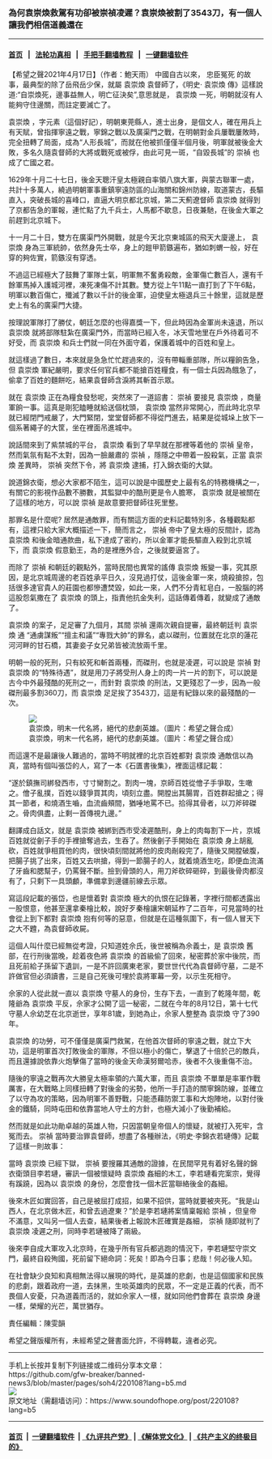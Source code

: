 ### 為何袁崇煥救駕有功卻被崇禎凌遲？袁崇煥被割了3543刀，有一個人讓我們相信道義還在
------------------------

#### [首页](https://github.com/gfw-breaker/banned-news3/blob/master/README.md) &nbsp;&nbsp;|&nbsp;&nbsp; [法轮功真相](https://github.com/begood0513/basic/blob/master/README.md)  &nbsp;&nbsp;|&nbsp;&nbsp; [手把手翻墙教程](https://github.com/gfw-breaker/guides/wiki)  &nbsp;&nbsp;|&nbsp;&nbsp; [一键翻墙软件](https://github.com/gfw-breaker/nogfw/blob/master/README.md)  



<div><div class="Content__Wrapper sc-1bvya0-0 grZQxZ">
 <p class="meta-top">
  <span class="meta">
   【希望之聲2021年4月17日】（作者：鮑天雨）
  </span>
  中國自古以來，
  <ok href="/term/385198?lang=b5">
   忠臣冤死
  </ok>
  的故事，最典型的除了岳飛岳少保，就屬
  <ok href="/term/18670?lang=b5">
   袁崇煥
  </ok>
  袁督師了，《明史·
  <ok href="/term/18670?lang=b5">
   袁崇煥
  </ok>
  傳》這樣說道:“自崇煥死，邊事益無人，明亡征決矣”,意思就是，
  <ok href="/term/18670?lang=b5">
   袁崇煥
  </ok>
  一死，明朝就沒有人能夠守住邊關，而註定要滅亡了。
 </p>
 <p>
  <ok href="/term/18670?lang=b5">
   袁崇煥
  </ok>
  ，字元素（這個好記），明朝東莞縣人，進士出身，是個文人，確在用兵上有天賦，曾指揮寧遠之戰，寧錦之戰以及廣渠門之戰，在明朝對金兵屢戰屢敗時，完全扭轉了局面，成為“人形長城”，而就在他被抓僅僅半個月後，明軍就被後金大敗，多名久隨袁督師的大將或戰死或被俘，由此可見一斑，“自毀長城”的
  <ok href="/term/66700?lang=b5">
   崇禎
  </ok>
  也成了亡國之君。
 </p>
 <div class="AD_Embed__Wrap-sc-1xslmin-0 igMuqX module desktop">
  <div>
  </div>
 </div>
 <p>
  1629年十月二十七日，後金天聰汗皇太極親自率領八旗大軍，與蒙古聯軍一處，共計十多萬人，繞過明朝軍事重鎮寧遠防區的山海關和錦州防線，取道蒙古，長驅直入，突破長城的喜峰口，直逼大明京都北京城，第二天薊遼督師
  <ok href="/term/18670?lang=b5">
   袁崇煥
  </ok>
  就得到了京都告急的軍報，連忙點了九千兵士，人馬都不歇息，日夜兼馳，在後金大軍之前趕到北京城下。
 </p>
 <p>
  十一月二十日，雙方在廣渠門外開戰，就是今天北京東城區的飛天大廈邊上，
  <ok href="/term/18670?lang=b5">
   袁崇煥
  </ok>
  身為三軍統帥，依然身先士卒，身上的鎧甲箭鏃遍布，猶如刺蝟一般，好在穿的夠佐實，箭鏃沒有穿透。
 </p>
 <p>
  不過這已經極大了鼓舞了軍隊士氣，明軍無不奮勇殺敵，金軍傷亡數百人，還有千餘軍馬掉入護城河裡，凍死凍傷不計其數。雙方從上午11點一直打到了下午6點，明軍以數百傷亡，殲滅了數以千計的後金軍，迫使皇太極退兵三十餘里，這就是歷史上有名的廣渠門大捷。
 </p>
 <p>
  按理說軍隊打了勝仗，朝廷怎麼的也得嘉獎一下，但此時因為金軍尚未遠退，所以
  <ok href="/term/18670?lang=b5">
   袁崇煥
  </ok>
  就將部隊駐紮在廣渠門外，而當時已經入冬，冰天雪地里在戶外待着可不好受，而
  <ok href="/term/18670?lang=b5">
   袁崇煥
  </ok>
  和兵士們就一同在外面守着，保護着城中的百姓和皇上。
 </p>
 <p>
  就這樣過了數日，本來就是急急忙忙趕過來的，沒有帶輜重部隊，所以糧餉告急，但
  <ok href="/term/18670?lang=b5">
   袁崇煥
  </ok>
  軍紀嚴明，要求任何官兵都不能搶百姓糧食，有一個士兵因為餓急了，偷拿了百姓的麵餅吃，結果袁督師含淚將其斬首示眾。
 </p>
 <p>
  就在
  <ok href="/term/18670?lang=b5">
   袁崇煥
  </ok>
  正在為糧食發愁呢，突然來了一道詔書：
  <ok href="/term/66700?lang=b5">
   崇禎
  </ok>
  要接見
  <ok href="/term/18670?lang=b5">
   袁崇煥
  </ok>
  ，商量軍餉一事。這真是剛犯瞌睡就給送個枕頭，
  <ok href="/term/18670?lang=b5">
   袁崇煥
  </ok>
  當然非常開心，而此時北京早就已經閉門戒嚴了，大門緊閉，堂堂督師都不得從門進去，結果是從城垛上放下一個系著繩子的大筐，坐在裡面吊進城中。
 </p>
 <p>
  說話間來到了紫禁城的平台，
  <ok href="/term/18670?lang=b5">
   袁崇煥
  </ok>
  看到了早早就在那裡等着他的
  <ok href="/term/66700?lang=b5">
   崇禎
  </ok>
  皇帝，然而氣氛有點不太對，因為一臉嚴肅的
  <ok href="/term/66700?lang=b5">
   崇禎
  </ok>
  ，隱隱之中帶着一股殺氣，正當
  <ok href="/term/18670?lang=b5">
   袁崇煥
  </ok>
  差異時，
  <ok href="/term/66700?lang=b5">
   崇禎
  </ok>
  突然下令，將
  <ok href="/term/18670?lang=b5">
   袁崇煥
  </ok>
  逮捕，打入錦衣衛的大獄。
 </p>
 <p>
  說道錦衣衛，想必大家都不陌生，這可以說是中國歷史上最有名的特務機構之一，有關它的影視作品數不勝數，其監獄中的酷刑更是令人膽寒，
  <ok href="/term/18670?lang=b5">
   袁崇煥
  </ok>
  就是被關在了這樣的地方，可以說
  <ok href="/term/66700?lang=b5">
   崇禎
  </ok>
  是故意要把督師往死里整。
 </p>
 <p>
  那罪名是什麼呢? 居然是通敵罪，而有關這方面的史料記載特別多，各種觀點都有，這裡只給大家大概描述一下，簡而言之，
  <ok href="/term/66700?lang=b5">
   崇禎
  </ok>
  帝中了皇太極的反間計，認為
  <ok href="/term/18670?lang=b5">
   袁崇煥
  </ok>
  和後金暗通款曲，私下達成了密約，所以金軍才能長驅直入殺到北京城下，而
  <ok href="/term/18670?lang=b5">
   袁崇煥
  </ok>
  假意勤王，為的是裡應外合，之後就要逼宮了。
 </p>
 <div class="AD_Embed__Wrap-sc-1xslmin-0 igMuqX module desktop">
  <div>
  </div>
 </div>
 <p>
  而除了
  <ok href="/term/66700?lang=b5">
   崇禎
  </ok>
  和朝廷的觀點外，當時民間也異常的謠傳
  <ok href="/term/18670?lang=b5">
   袁崇煥
  </ok>
  叛變一事，究其原因，是北京城周邊的老百姓承平日久，沒見過打仗，這後金軍一來，燒殺搶掠，包括很多達官貴人的莊園也都慘遭焚毀，如此一來，人們不分青紅皂白，一股腦的將這股怨氣撒在了
  <ok href="/term/18670?lang=b5">
   袁崇煥
  </ok>
  的頭上，指責他抗金失利，這話傳着傳着，就變成了通敵了。
 </p>
 <p>
  <ok href="/term/18670?lang=b5">
   袁崇煥
  </ok>
  的案子，足足審了九個月，其間
  <ok href="/term/66700?lang=b5">
   崇禎
  </ok>
  還兩次親自提審，最終朝廷判
  <ok href="/term/18670?lang=b5">
   袁崇煥
  </ok>
  通 “通虜謀叛”“擅主和議”“專戮大帥”的罪名，處以磔刑，位置就在北京的蓮花河河畔的甘石橋，其妻妾子女兄弟皆被流放兩千里。
 </p>
 <p>
  明朝一般的死刑，只有絞死和斬首兩種，而磔刑，也就是凌遲，可以說是
  <ok href="/term/66700?lang=b5">
   崇禎
  </ok>
  對
  <ok href="/term/18670?lang=b5">
   袁崇煥
  </ok>
  的“特殊待遇”，就是用刀子將受刑人身上的肉一片一片的割下，可以說是古今中外最殘酷的死刑之一，而針對
  <ok href="/term/18670?lang=b5">
   袁崇煥
  </ok>
  的刑法，又更殘忍了一步，因為一般磔刑最多割360刀，而
  <ok href="/term/18670?lang=b5">
   袁崇煥
  </ok>
  足足挨了3543刀，這是有紀錄以來的最殘酷的一次。
 </p>
 <figure class="OImage__StyledFigure-sc-1lfley0-0 hHSfVg">
  <img alt="袁崇煥，明末一代名將，絕代的悲劇英雄。（圖片：希望之聲合成）" src="https://img.soundofhope.org/2020-07/002-1593774814448.jpg"/>
  <br/><figcaption>
   袁崇煥，明末一代名將，絕代的悲劇英雄。（圖片：希望之聲合成）
  </figcaption>
 </figure>
 <p>
  而這還不是最讓後人難過的，當時不明就裡的北京百姓都對
  <ok href="/term/18670?lang=b5">
   袁崇煥
  </ok>
  通敵信以為真，當時有個叫張岱的人，寫了一本《石匱書後集》，裡面這樣記載：
 </p>
 <p>
  “遂於鎮撫司綁發西市，寸寸臠割之。割肉一塊，京師百姓從儈子手爭取，生噉之。儈子亂撲，百姓以錢爭買其肉，頃刻立盡。開膛出其腸胃，百姓群起搶之；得其一節者，和燒酒生嚙，血流齒頰間，猶唾地罵不已。拾得其骨者，以刀斧碎磔之。骨肉俱盡，止剩一首傳視九邊。”
 </p>
 <p>
  翻譯成白話文，就是
  <ok href="/term/18670?lang=b5">
   袁崇煥
  </ok>
  被綁到西市受凌遲酷刑，身上的肉每割下一片，京城百姓就從劊子手的手裡搶奪過去，生吞了。然後劊子手開始在
  <ok href="/term/18670?lang=b5">
   袁崇煥
  </ok>
  身上胡亂砍，百姓就爭相買他的肉，很快頃刻間就將他的皮肉剮殺完了，隨後又開膛破腹，把腸子挑了出來，百姓又去哄搶，得到一節腸子的人，就着燒酒生吃，即便血流滿了牙齒和腮幫子，仍罵聲不斷。撿到骨頭的人，用刀斧砍碎砸碎，到最後骨肉都沒有了，只剩下一具頭顱，準備拿到邊疆前線去示眾。
 </p>
 <p>
  寫這段記載的張岱，也是懷着對
  <ok href="/term/18670?lang=b5">
   袁崇煥
  </ok>
  極大的仇恨在記錄著，字裡行間都透露出一股恨意，他甚至還拿秦檜比較，說好歹秦檜讓宋朝延柞了二百年，可見當時的社會從上到下都對
  <ok href="/term/18670?lang=b5">
   袁崇煥
  </ok>
  抱有何等的惡意，但就是在這種氛圍下，有一個人冒天下之大不韙，為袁督師收屍。
 </p>
 <p>
  這個人叫什麼已經無從考證，只知道姓佘氏，後世被稱為佘義士，是
  <ok href="/term/18670?lang=b5">
   袁崇煥
  </ok>
  舊部，在行刑後當晚，趁着夜色將
  <ok href="/term/18670?lang=b5">
   袁崇煥
  </ok>
  的首級偷了回來，秘密葬於家中後院，而且死前給子孫留下遺訓，一是不許回廣東老家，要世世代代為袁督師守墓，二是不許做官但必須讀書，三是自己死後可埋於袁將軍幕一旁，以示生死相守。
 </p>
 <div class="AD_Embed__Wrap-sc-1xslmin-0 igMuqX module desktop">
  <div>
  </div>
 </div>
 <p>
  佘家的人從此就一直以
  <ok href="/term/18670?lang=b5">
   袁崇煥
  </ok>
  守墓人的身份，生存下去，一直到了乾隆年間，乾隆爺為
  <ok href="/term/18670?lang=b5">
   袁崇煥
  </ok>
  平反，佘家才公開了這一秘密，二就在今年的8月12日，第十七代守墓人佘幼芝在北京逝世，享年81歲，到她為止，佘家人整整為
  <ok href="/term/18670?lang=b5">
   袁崇煥
  </ok>
  守了390年。
 </p>
 <p>
  <ok href="/term/18670?lang=b5">
   袁崇煥
  </ok>
  的功勞，可不僅僅是廣渠門救駕，在他首次督師的寧遠之戰，就立下大功，這是明軍首次打敗後金的軍隊，不但以極小的傷亡，擊退了十倍於己的敵兵，而且還據說依靠火炮擊傷了當時的後金天命漢努爾哈赤，後者不久後重傷不治。
 </p>
 <p>
  隨後的寧遠之戰再次大勝皇太極率領的六萬大軍，而且
  <ok href="/term/18670?lang=b5">
   袁崇煥
  </ok>
  不單單是率軍作戰厲害，在大戰略上同樣扭轉了對後金的劣勢，他所一手打造的關寧錦防線，並確立了以守為攻的策略，因為明軍不善野戰，只能憑藉防禦工事和大炮陣地，以對付後金的鐵騎，同時屯田和依靠當地人守土的方針，也極大減小了後勤補給。
 </p>
 <p>
  然而就是如此功勛卓越的英雄人物，只因當朝皇帝個人的懷疑，就被打入死牢，含冤而去。
  <ok href="/term/66700?lang=b5">
   崇禎
  </ok>
  當時要治罪袁督師，想盡了各種辦法，《明史·李錦衣若璉傳》記載了這樣一則故事：
 </p>
 <p>
  當時
  <ok href="/term/18670?lang=b5">
   袁崇煥
  </ok>
  已經下獄，
  <ok href="/term/66700?lang=b5">
   崇禎
  </ok>
  要搜羅其通敵的證據，在民間罕見有着好名聲的錦衣衛頭目李若璉，審訊一個被懷疑時
  <ok href="/term/18670?lang=b5">
   袁崇煥
  </ok>
  姦細的木工，李若璉看完案宗，覺得有蹊蹺，因為以
  <ok href="/term/18670?lang=b5">
   袁崇煥
  </ok>
  的身份，怎麼會找一個木匠當聯絡後金的姦細。
 </p>
 <p>
  後來木匠如實回答，自己是被屈打成招，如果不招供，當時就要被夾死。“我是山西人，在北京做木匠，和曾去過遼東？”於是李若璉將案情稟報給
  <ok href="/term/66700?lang=b5">
   崇禎
  </ok>
  ，但皇帝不滿意，又叫另一個人去查，結果後者上報說木匠確實是姦細，
  <ok href="/term/66700?lang=b5">
   崇禎
  </ok>
  隨即就判了
  <ok href="/term/18670?lang=b5">
   袁崇煥
  </ok>
  凌遲之刑，同時李若璉被降了兩級。
 </p>
 <p>
  後來李自成大軍攻入北京時，在幾乎所有官兵都逃跑的情況下，李若璉堅守崇文門，最終自殺殉國，死前留下絕命詞：死矣！即為今日事；悲哉！何必後人知。
 </p>
 <p>
  在社會缺少良知和真相無法得以展現的時代，是英雄的悲劇，也是這個國家和民族的悲劇，跟着政府一道，去抹黑，生啖英雄肉的民眾，不一定是正義的代表，而不畏個人安憂，只為道義而活的，就如佘家人一樣，就如同他們會葬在
  <ok href="/term/18670?lang=b5">
   袁崇煥
  </ok>
  身邊一樣，榮耀的光芒，萬世猶存。
 </p>
 <p class="meta-btm">
  責任編輯：陳雯韻
 </p>
 <p class="meta-btm">
  希望之聲版權所有，未經希望之聲書面允許，不得轉載，違者必究。
 </p>
</div>
</div>
<hr/>
手机上长按并复制下列链接或二维码分享本文章：<br/>
https://github.com/gfw-breaker/banned-news3/blob/master/pages/soh4/220108?lang=b5.md <br/>
<a href='https://github.com/gfw-breaker/banned-news3/blob/master/pages/soh4/220108?lang=b5.md'><img src='https://github.com/gfw-breaker/banned-news3/blob/master/pages/soh4/220108?lang=b5.md.png'/></a> <br/>
原文地址（需翻墙访问）：https://www.soundofhope.org/post/220108?lang=b5


------------------------
#### [首页](https://github.com/gfw-breaker/banned-news3/blob/master/README.md) &nbsp;|&nbsp; [一键翻墙软件](https://github.com/gfw-breaker/nogfw/blob/master/README.md) &nbsp;| [《九评共产党》](https://github.com/gfw-breaker/9ping.md/blob/master/README.md#九评之一评共产党是什么) | [《解体党文化》](https://github.com/gfw-breaker/jtdwh.md/blob/master/README.md) | [《共产主义的终极目的》](https://github.com/gfw-breaker/gczydzjmd.md/blob/master/README.md)


<img src='http://gfw-breaker.win/banned-news3/pages/soh4/220108?lang=b5.md' width='0px' height='0px'/>